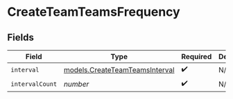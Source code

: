 # CreateTeamTeamsFrequency


## Fields

| Field                                                                  | Type                                                                   | Required                                                               | Description                                                            |
| ---------------------------------------------------------------------- | ---------------------------------------------------------------------- | ---------------------------------------------------------------------- | ---------------------------------------------------------------------- |
| `interval`                                                             | [models.CreateTeamTeamsInterval](../models/createteamteamsinterval.md) | :heavy_check_mark:                                                     | N/A                                                                    |
| `intervalCount`                                                        | *number*                                                               | :heavy_check_mark:                                                     | N/A                                                                    |